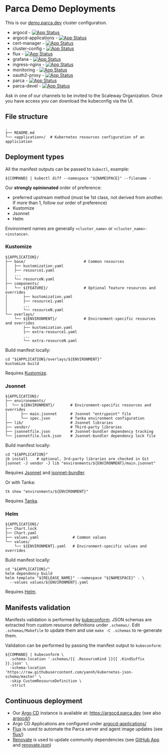 # Parca Demo Deployments

This is our [demo.parca.dev](https://demo.parca.dev) cluster configuration.

* argocd - [![App Status](https://argocd.parca.dev/api/badge?name=scaleway-parca-demo-argocd)](https://argocd.parca.dev/applications/scaleway-parca-demo-argocd)
* argocd-applications - [![App Status](https://argocd.parca.dev/api/badge?name=scaleway-parca-demo-argocd-applications)](https://argocd.parca.dev/applications/scaleway-parca-demo-argocd-applications)
* cert-manager - [![App Status](https://argocd.parca.dev/api/badge?name=scaleway-parca-demo-cert-manager)](https://argocd.parca.dev/applications/scaleway-parca-demo-cert-manager)
* cluster-config - [![App Status](https://argocd.parca.dev/api/badge?name=scaleway-parca-demo-cluster-config)](https://argocd.parca.dev/applications/scaleway-parca-demo-cluster-config)
* flux - [![App Status](https://argocd.parca.dev/api/badge?name=scaleway-parca-demo-flux)](https://argocd.parca.dev/applications/scaleway-parca-demo-flux)
* grafana - [![App Status](https://argocd.parca.dev/api/badge?name=scaleway-parca-demo-grafana)](https://argocd.parca.dev/applications/scaleway-parca-demo-grafana)
* ingress-nginx - [![App Status](https://argocd.parca.dev/api/badge?name=scaleway-parca-demo-ingress-nginx)](https://argocd.parca.dev/applications/scaleway-parca-demo-ingress-nginx)
* monitoring - [![App Status](https://argocd.parca.dev/api/badge?name=scaleway-parca-demo-monitoring)](https://argocd.parca.dev/applications/scaleway-parca-demo-monitoring)
* oauth2-proxy - [![App Status](https://argocd.parca.dev/api/badge?name=scaleway-parca-demo-oauth2-proxy)](https://argocd.parca.dev/applications/scaleway-parca-demo-oauth2-proxy)
* parca - [![App Status](https://argocd.parca.dev/api/badge?name=scaleway-parca-demo-parca)](https://argocd.parca.dev/applications/scaleway-parca-demo-parca)
* parca-devel - [![App Status](https://argocd.parca.dev/api/badge?name=scaleway-parca-demo-parca-devel)](https://argocd.parca.dev/applications/scaleway-parca-demo-parca-devel)

Ask in one of our channels to be invited to the Scaleway Organization.
Once you have access you can download the kubeconfig via the UI.

## File structure

```shell
.
├── README.md
└── <application>/  # Kubernetes resources configuration of an appliciation
```

## Deployment types

All the manifest outputs can be passed to `kubectl`, example:

```shell
${COMMAND} | kubectl diff --namespace "${NAMESPACE}" --filename -
```

Our **strongly opinionated** order of preference:

* preferred upstream method
  (must be 1st class, not derived from another. If more than 1, follow our order of preference)
* Kustomize
* Jsonnet
* Helm

Environment names are generally `<cluster_name>` or `<cluster_name>-<instance>`.

### Kustomize

```shell
${APPLICATION}/
├── base/                          # Common resources
│   ├── kustomization.yaml
│   ├── resource1.yaml
│   ...
│   └── resourceN.yaml
├── components/
│   └── ${FEATURE}/                # Optional feature resources and overrides
│       ├── kustomization.yaml
│       ├── resource1.yaml
│       ...
│       └── resourceN.yaml
└── overlays/
    └── ${ENVIRONMENT}/            # Environment-specific resources and overrides
        ├── kustomization.yaml
        ├── extra-resource1.yaml
        ...
        └── extra-resourceN.yaml
```

Build manifest locally:

```shell
cd "${APPLICATION}/overlays/${ENVIRONMENT}"
kustomize build
```

Requires [Kustomize](https://kustomize.io).

### Jsonnet

```shell
${APPLICATION}/
├── environements/
│  └── ${ENVIRONMENT}/       # Environment-specific resources and overrides
│      ├── main.jsonnet      # Jsonnet "entrypoint" file
│      └── spec.json         # Tanka environment configuration
├── lib/                     # Jsonnet libraries
├── vendor/                  # Third-party libraries
├── jsonnetfile.json         # Jsonnet-bundler dependency tracking
└── jsonnetfile.lock.json    # Jsonnet-bundler dependency lock file
```

Build manifest locally:

```shell
cd "${APPLICATION}"
jb install    # optional, 3rd-party libraries are checked in Git
jsonnet -J vendor -J lib "environments/${ENVIRONMENT}/main.jsonnet"
```

Requires [Jsonnet](https://github.com/google/go-jsonnet) and [jsonnet-bundler](https://github.com/jsonnet-bundler/jsonnet-bundler).

Or with Tanka:

```shell
tk show "environments/${ENVIRONMENT}"
```

Requires [Tanka](https://tanka.dev).

### Helm

```shell
${APPLICATION}/
├── Chart.lock
├── Chart.yaml
├── values.yaml               # Common values
└── values/
    └── ${ENVIRONMENT}.yaml   # Environment-specific values and overrides
```

Build manifest locally:

```shell
cd "${APPLICATION}/"
helm dependency build
helm template "${RELEASE_NAME}" --namespace "${NAMESPACE}" . \
  --values values/${ENVIRONMENT}.yaml
```

Requires [Helm](https://helm.sh).

## Manifests validation

Manifests validation is performed by [kubeconform](https://github.com/yannh/kubeconform).
JSON schemas are extracted from custom resource definitions under `.schemas/`.
Edit `.schemas/Makefile` to update them and use `make -C .schemas` to re-generate them.

Validation can be performed by passing the manifest output to `kubeconform`:

```shell
${COMMAND} | kubeconform \
  -schema-location '.schemas/{{ .ResourceKind }}{{ .KindSuffix }}.json' \
  -schema-location 'https://raw.githubusercontent.com/yannh/kubernetes-json-schema/master' \
  -skip CustomResourceDefinition \
  -strict
```

## Continuous deployment

* Our [Argo CD](https://argoproj.github.io/cd/) instance is available at: https://argocd.parca.dev (see also [argocd/](argocd))
* Argo CD Applications are configured under [argocd-applications/](argocd-applications)
* [Flux](https://fluxcd.io/) is used to automate the Parca server and agent image updates (see [flux/](flux))
* [Renovate](https://docs.renovatebot.com/) is used to update community dependencies (see [GitHub App](https://github.com/apps/renovate) and [renovate.json](renovate.json))
